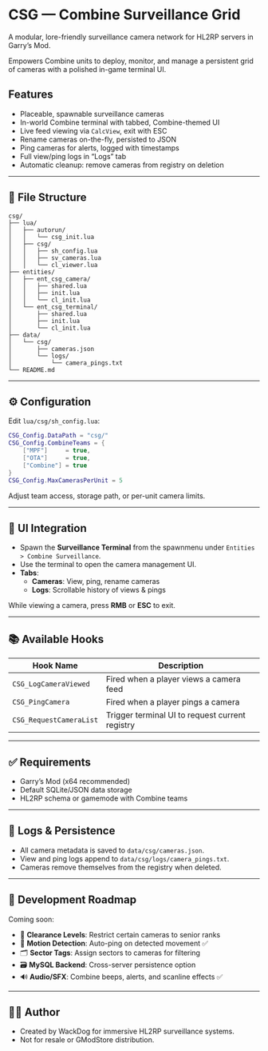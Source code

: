 # CSG — Combine Surveillance Grid

A modular, lore-friendly surveillance camera network for HL2RP servers in Garry’s Mod.

Empowers Combine units to deploy, monitor, and manage a persistent grid of cameras with a polished in-game terminal UI.

## Features

- Placeable, spawnable surveillance cameras  
- In-world Combine terminal with tabbed, Combine-themed UI  
- Live feed viewing via `CalcView`, exit with ESC  
- Rename cameras on-the-fly, persisted to JSON  
- Ping cameras for alerts, logged with timestamps  
- Full view/ping logs in “Logs” tab  
- Automatic cleanup: remove cameras from registry on deletion  

---

## 📁 File Structure

```
csg/
├── lua/
│   ├── autorun/
│   │   └── csg_init.lua
│   ├── csg/
│   │   ├── sh_config.lua
│   │   ├── sv_cameras.lua
│   │   └── cl_viewer.lua
├── entities/
│   ├── ent_csg_camera/
│   │   ├── shared.lua
│   │   ├── init.lua
│   │   └── cl_init.lua
│   └── ent_csg_terminal/
│       ├── shared.lua
│       ├── init.lua
│       └── cl_init.lua
├── data/
│   └── csg/
│       ├── cameras.json
│       └── logs/
│           └── camera_pings.txt
└── README.md
```

---

## ⚙️ Configuration

Edit `lua/csg/sh_config.lua`:

```lua
CSG_Config.DataPath = "csg/"
CSG_Config.CombineTeams = {
    ["MPF"]     = true,
    ["OTA"]     = true,
    ["Combine"] = true
}
CSG_Config.MaxCamerasPerUnit = 5
```

Adjust team access, storage path, or per-unit camera limits.

---

## 🔌 UI Integration

- Spawn the **Surveillance Terminal** from the spawnmenu under `Entities > Combine Surveillance`.  
- Use the terminal to open the camera management UI.  
- **Tabs**:
  - **Cameras**: View, ping, rename cameras  
  - **Logs**: Scrollable history of views & pings  

While viewing a camera, press **RMB** or **ESC** to exit.

---

## 📚 Available Hooks

| Hook Name                   | Description                                      |
|-----------------------------|--------------------------------------------------|
| `CSG_LogCameraViewed`       | Fired when a player views a camera feed          |
| `CSG_PingCamera`            | Fired when a player pings a camera               |
| `CSG_RequestCameraList`     | Trigger terminal UI to request current registry  |

---

## ✅ Requirements

- Garry’s Mod (x64 recommended)  
- Default SQLite/JSON data storage  
- HL2RP schema or gamemode with Combine teams  

---

## 🧪 Logs & Persistence

- All camera metadata is saved to `data/csg/cameras.json`.  
- View and ping logs append to `data/csg/logs/camera_pings.txt`.  
- Cameras remove themselves from the registry when deleted.

---

## 🚧 Development Roadmap

Coming soon:

- 🔐 **Clearance Levels**: Restrict certain cameras to senior ranks  
- 🤖 **Motion Detection**: Auto-ping on detected movement ✅
- 🗂️ **Sector Tags**: Assign sectors to cameras for filtering  
- 🗃️ **MySQL Backend**: Cross-server persistence option  
- 🔊 **Audio/SFX**: Combine beeps, alerts, and scanline effects ✅

---

## 🧑‍💻 Author

- Created by WackDog for immersive HL2RP surveillance systems.  
- Not for resale or GModStore distribution.  
